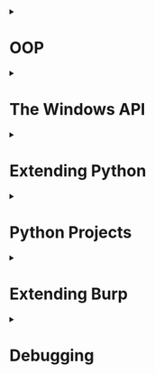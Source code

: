 <details close>
<summary>
<h1> OOP </h1>
</summary>

<details close>
<summary>
<h2> Classes, Objects, Methods </h2>
</summary>

- Classes
- Objects
- Methods

</details>

<details close>
<summary>
<h2> Inheritance </h2>
</summary>

- Inheritance

</details>

<details close>
<summary>
<h2> Polymorphism </h2>
</summary>

- Polymorphism

</details>

<details close>
<summary>
<h2> Operator Overloading </h2>
</summary>

- Operator Overloading

</details>

<details close>
<summary>
<h2> Class Decorators </h2>
</summary>

- Class Decorators

</details>

</details>

<details close>
<summary>
<h1> The Windows API </h1>
</summary>

<details close>
<summary>
<h2> C Data Types and Structures </h2>
</summary>

- C Data Types and Structures

</details>

<details close>
<summary>
<h2> Interfacing with the Windows API </h2>
</summary>

- Interfacing with the Windows API

</details>

<details close>
<summary>
<h2> Undocumented API calls </h2>
</summary>

- Undocumented API calls

</details>

<details close>
<summary>
<h2> Direct Syscalls </h2>
</summary>

- Direct Syscalls

</details>

<details close>
<summary>
<h2> Execution from DLL </h2>
</summary>

- Execution from DLL

</details>

</details>

<details close>
<summary>
<h1> Extending Python </h1>
</summary>

<details close>
<summary>
<h2> BeautifulSoup </h2>
</summary>

- BeautifulSoup

</details>

<details close>
<summary>
<h2> Py2exe </h2>
</summary>

- Py2exe

</details>

<details close>
<summary>
<h2> Sockets </h2>
</summary>

- Sockets

</details>

<details close>
<summary>
<h2> Scapy </h2>
</summary>

- Scapy

</details>

<details close>
<summary>
<h2> Subprocess </h2>
</summary>

- Subprocess

</details>

<details close>
<summary>
<h2> Threading </h2>
</summary>

- Threading

</details>

<details close>
<summary>
<h2> Pycryptodome </h2>
</summary>

- Pycryptodome

</details>

<details close>
<summary>
<h2> Argparse </h2>
</summary>

- Argparse

</details>

</details>

<details close>
<summary>
<h1> Python Projects </h1>
</summary>

<details close>
<summary>
<h2> Project #1: Remote DLL Injection </h2>
</summary>

- Project #1: Remote DLL Injection

</details>

<details close>
<summary>
<h2> Project #2: Process Creation and Shellcode Execution </h2>
</summary>

- Project #2: Process Creation and Shellcode Execution

</details>

<details close>
<summary>
<h2> Project #3: Keylogger </h2>
</summary>

- Project #3: Keylogger

</details>

<details close>
<summary>
<h2> Project #4: Buffer Overflow 247 CTF </h2>
</summary>

- Project #4: Buffer Overflow 247 CTF

</details>

<details close>
<summary>
<h2> Project #5: Encrypted Bind Shell </h2>
</summary>

- Project #5: Encrypted Bind Shell

</details>

</details>

<details close>
<summary>
<h1> Extending Burp </h1>
</summary>

<details close>
<summary>
<h2> Custom Burp Extension </h2>
</summary>

- Custom Burp Extension

</details>

</details>

<details close>
<summary>
<h1> Debugging </h1>
</summary>

<details close>
<summary>
<h2> Debugging a Script </h2>
</summary>

- Debugging a Script

</details>

</details>
